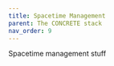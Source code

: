 ```yaml
---
title: Spacetime Management
parent: The CONCRETE stack
nav_order: 9
---
```


Spacetime management stuff
